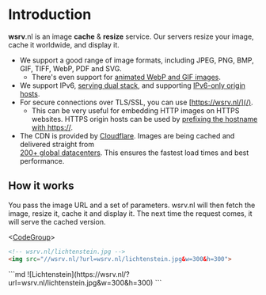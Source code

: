 # Introduction

**wsrv**.nl is an image **cache** & **resize** service. Our servers resize your image, cache it worldwide,
and display it.

- We support a good range of image formats, including JPEG, PNG, BMP, GIF, TIFF, WebP, PDF and SVG.
  - There's even support for [animated WebP and GIF images](format.md#number-of-pages).
- We support IPv6, [serving dual stack](http://ipv6-test.com/validate.php?url=wsrv.nl), and supporting [IPv6-only origin hosts](/?url=ipv6.google.com/logos/logo.gif).
- For secure connections over TLS/SSL, you can use [https://wsrv.nl/](/).
  - This can be very useful for embedding HTTP images on HTTPS websites. HTTPS origin hosts can be
    used by [prefixing the hostname with https://](https://github.com/weserv/images/issues/33).
- The CDN is provided by [Cloudflare](https://www.cloudflare.com/). Images are being cached and delivered straight from  
  [200+ global datacenters](https://www.cloudflare.com/network/). This ensures the fastest load times and best performance.

## How it works

You pass the image URL and a set of parameters. wsrv.nl will then fetch the image, resize it,
cache it and display it. The next time the request comes, it will serve the cached version.

<[CodeGroup](https://i.imgur.com/tWlHrnB.png)>
<CodeGroupItem title="HTML" active>
```html
<!-- wsrv.nl/lichtenstein.jpg -->
<img src="//wsrv.nl/?url=wsrv.nl/lichtenstein.jpg&w=300&h=300">
```
</CodeGroupItem>

<CodeGroupItem title="Markdown">
```md
<!--- wsrv.nl/lichtenstein.jpg --->
![Lichtenstein](https://wsrv.nl/?url=wsrv.nl/lichtenstein.jpg&w=300&h=300)
```
</CodeGroupItem>
</CodeGroup>
